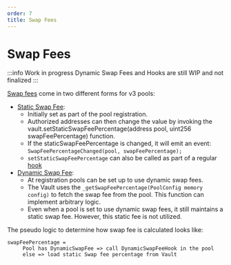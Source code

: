 ```yaml
---
order: 7
title: Swap Fees
---
```


# Swap Fees

:::info Work in progress
Dynamic Swap Fees and Hooks are still WIP and not finalized
:::

[Swap fees](../../concepts/vault/swap-fee.md) come in two different forms for v3 pools:

* [Static Swap Fee](../../concepts/vault/swap-fee.md#setting-a-static-swap-fee): 
  * Initially set as part of the pool registration. 
  * Authorized addresses can then change the value by invoking the vault.setStaticSwapFeePercentage(address pool, uint256 swapFeePercentage) function.
  * If the staticSwapFeePercentage is changed, it will emit an event: `SwapFeePercentageChanged(pool, swapFeePercentage);`
  * `setStaticSwapFeePercentage` can also be called as part of a regular [hook](../../concepts/core-concepts/hooks.md)
* [Dynamic Swap Fee](../../concepts/vault/swap-fee.md#dynamic-swap-fee):
  * At registration pools can be set up to use dynamic swap fees.
  * The Vault uses the `_getSwapFeePercentage(PoolConfig memory config)` to fetch the swap fee from the pool. This function can implement arbitrary logic.
  * Even when a pool is set to use dynamic swap fees, it still maintains a static swap fee. However, this static fee is not utilized.

The pseudo logic to determine how swap fee is calculated looks like:
```
swapFeePercentage =
     Pool has DynamicSwapFee => call DynamicSwapFeeHook in the pool
     else => load static Swap fee percentage from Vault
```